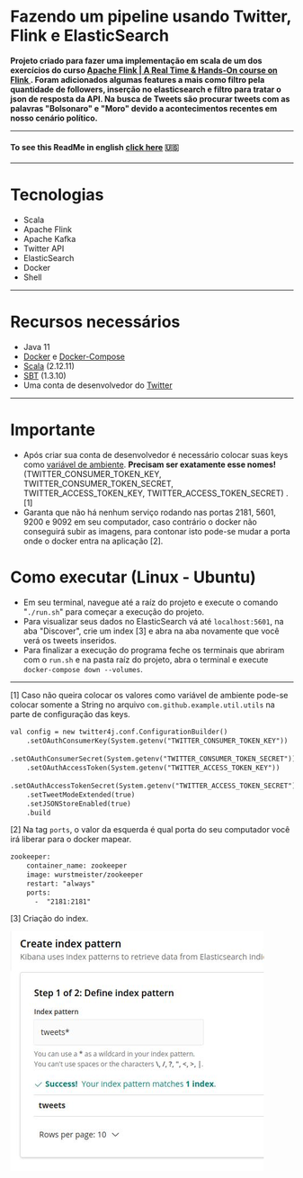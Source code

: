 
# Fazendo um pipeline usando Twitter, Flink e ElasticSearch
**Projeto criado para fazer uma implementação em scala de um dos exercícios do curso [ Apache Flink | A Real Time & Hands-On course on Flink ](https://www.udemy.com/course/apache-flink-a-real-time-hands-on-course-on-flink/). Foram adicionados algumas features a mais como filtro pela quantidade de followers, inserção no elasticsearch e filtro para tratar o json de resposta da API. Na busca de Tweets são procurar tweets com as palavras "Bolsonaro" e "Moro" devido a acontecimentos recentes em nosso cenário político.**

---
#### To see this ReadMe in english [click here](https://github.com/thiagobeppe/TwitterStreamFlink/blob/master/ReadMeEn.md) :us:
---

# Tecnologias
* Scala
* Apache Flink
* Apache Kafka
* Twitter API
* ElasticSearch
* Docker
* Shell

---
# Recursos necessários
* Java 11 
* [Docker](https://www.docker.com/) e [Docker-Compose](https://docs.docker.com/compose/install/)
* [Scala](https://www.scala-lang.org/download/) (2.12.11)
* [SBT](https://www.scala-sbt.org/download.html) (1.3.10)
* Uma conta de desenvolvedor do [Twitter](https://developer.twitter.com/en)

---
# Importante
* Após criar sua conta de desenvolvedor é necessário colocar suas keys como [variável de ambiente](https://www.todoespacoonline.com/w/2015/07/variaveis-de-ambiente-no-linux/). **Precisam ser exatamente esse nomes!** (TWITTER_CONSUMER_TOKEN_KEY, TWITTER_CONSUMER_TOKEN_SECRET, TWITTER_ACCESS_TOKEN_KEY, TWITTER_ACCESS_TOKEN_SECRET) . [1]
* Garanta que não há nenhum serviço rodando nas portas 2181, 5601, 9200 e 9092 em seu computador, caso contrário o docker não conseguirá subir as imagens, para contonar isto pode-se mudar a porta onde o docker entra na aplicação [2].

# Como executar (Linux - Ubuntu)
* Em seu terminal, navegue até a raíz do projeto e execute o comando "```./run.sh```" para começar a execução do projeto.
* Para visualizar seus dados no ElasticSearch vá até ```localhost:5601```, na aba "Discover", crie um index [3] e abra na aba novamente que você verá os tweets inseridos.
* Para finalizar a execução do programa feche os terminais que abriram com o ```run.sh``` e na pasta raíz do projeto, abra o terminal e execute ```docker-compose down --volumes```.


---
[1] Caso não queira colocar os valores como variável de ambiente pode-se colocar somente a String no arquivo ```com.github.example.util.utils``` na parte de configuração das keys.
```
val config = new twitter4j.conf.ConfigurationBuilder()
    .setOAuthConsumerKey(System.getenv("TWITTER_CONSUMER_TOKEN_KEY"))
    .setOAuthConsumerSecret(System.getenv("TWITTER_CONSUMER_TOKEN_SECRET"))
    .setOAuthAccessToken(System.getenv("TWITTER_ACCESS_TOKEN_KEY"))
    .setOAuthAccessTokenSecret(System.getenv("TWITTER_ACCESS_TOKEN_SECRET"))
    .setTweetModeExtended(true)
    .setJSONStoreEnabled(true)
    .build
```

[2] Na tag ```ports```, o valor da esquerda é qual porta do seu computador você irá liberar para o docker mapear.
```
zookeeper:
    container_name: zookeeper
    image: wurstmeister/zookeeper
    restart: "always"
    ports:
      -  "2181:2181"
```

[3] Criação do index.

![](images/index.jpg)
